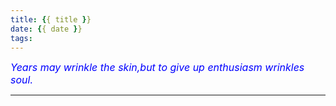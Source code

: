 ```yaml
---
title: {{ title }}
date: {{ date }}
tags:
---
```


<font color='blue' style="font-style:italic" size="3">Years may wrinkle the skin,but to give up enthusiasm wrinkles soul.</font>

------
